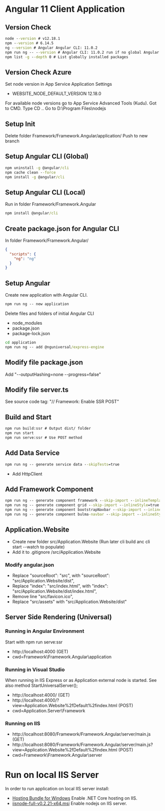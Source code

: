 # Angular 11 Client Application

## Version Check
```cmd
node --version # v12.18.1
npm --version # 6.14.5
ng --version # Angular Angular CLI: 11.0.2
npm run ng -- --version # Angular CLI: 11.0.2 run if no global Angular is installed. Run in folder Framework/Framework.Angular/application/
npm list -g --depth 0 # List globally installed packages
```

## Version Check Azure
Set node version in App Service Application Settings
* WEBSITE_NODE_DEFAULT_VERSION 12.18.0

For available node versions go to App Service Advanced Tools (Kudu). Got to CMD. Type CD .. Go to D:\Program Files\nodejs

## Setup Init
Delete folder Framework/Framework.Angular/application/
Push to new branch

## Setup Angular CLI (Global)
```cmd
npm uninstall -g @angular/cli
npm cache clean --force
npm install -g @angular/cli
```

## Setup Angular CLI (Local)
Run in folder Framework/Framework.Angular
```cmd
npm install @angular/cli
```

## Create package.json for Angular CLI
In folder Framework/Framework.Angular/
```json
{
  "scripts": {
	"ng": "ng"
  }
}
```

## Setup Angular
Create new application with Angular CLI.
```cmd
npm run ng -- new application
```

Delete files and folders of initial Angular CLI
* node_modules
* package.json
* package-lock.json

```cmd
cd application
npm run ng -- add @nguniversal/express-engine
```

## Modify file package.json
Add "--outputHashing=none --progress=false"

## Modify file server.ts
See source code tag: "// Framework: Enable SSR POST"

## Build and Start
```cmd
npm run build:ssr # Output dist/ folder
npm run start
npm run serve:ssr # Use POST method
```

## Add Data Service
```cmd
npm run ng -- generate service data --skipTests=true
```

* Add HttpClient

## Add Framework Component
```cmd
npm run ng -- generate component framework --skip-import --inlineTemplate=true --inlineStyle=true --skipTests=true
npm run ng -- generate component grid --skip-import --inlineStyle=true --skipTests=true
npm run ng -- generate component bootstrapNavbar --skip-import --inlineStyle=true --skipTests=true
npm run ng -- generate component bulma-navbar --skip-import --inlineStyle=true --skipTests=true
```

## Application.Website
* Create new folder src/Application.Website (Run later cli build anc cli start --watch to populate)
* Add it to .gitignore /src/Application.Website
### Modify angular.json
* Replace "sourceRoot": "src", with "sourceRoot": "src/Application.Website/dist",
* Replace "index": "src/index.html", with "index": "src/Application.Website/dist/index.html",
* Remove line "src/favicon.ico",
* Replace "src/assets" with "src/Application.Website/dist"

## Server Side Rendering (Universal)
### Running in Angular Environment
Start with npm run serve:ssr
* http://localhost:4000 (GET)
* cwd=Framework\Framework.Angular\application
### Running in Visual Studio
When running in IIS Express or as Application external node is started. See also method StartUniversalServer();
* http://localhost:4000/ (GET)
* http://localhost:4000/?view=Application.Website%2fDefault%2findex.html (POST)
* cwd=Application.Server\Framework
### Running on IIS
* http://localhost:8080/Framework/Framework.Angular/server/main.js (GET)
* http://localhost:8080/Framework/Framework.Angular/server/main.js?view=Application.Website%2fDefault%2findex.html (POST)
* cwd=Framework\Framework.Angular\server

# Run on local IIS Server
In order to run application on local IIS server install:
* [Hosting Bundle for Windows](https://dotnet.microsoft.com/download/thank-you/dotnet-runtime-3.0.0-windows-hosting-bundle-installer) Enable .NET Core hosting on IIS.
* [iisnode-full-v0.2.21-x64.msi](https://github.com/azure/iisnode) Enable nodejs on IIS server.
